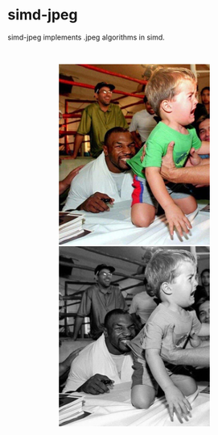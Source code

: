 # simd-jpeg
simd-jpeg implements .jpeg algorithms in simd.

<br />

<p align="center">
    <img src="mike.jpg" alt="Original Mike" width="300"/>
    <img src="gray_mike.png" alt="Grayscale Mike" width="300"/>
</p>
